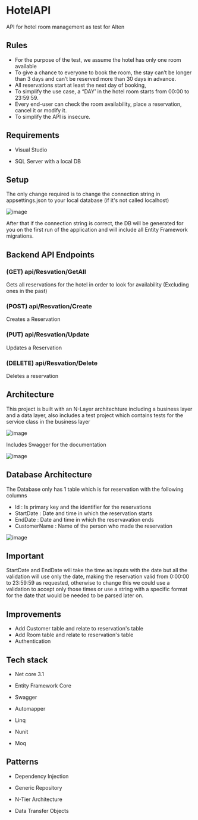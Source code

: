 # HotelAPI

API for hotel room management as test for Alten

## Rules

- For the purpose of the test, we assume the hotel has only one room available
- To give a chance to everyone to book the room, the stay can’t be longer than 3 days and can’t be reserved more than 30 days in advance.
- All reservations start at least the next day of booking,
- To simplify the use case, a “DAY’ in the hotel room starts from 00:00 to 23:59:59.
- Every end-user can check the room availability, place a reservation, cancel it or modify it.
- To simplify the API is insecure.

## Requirements
 - Visual Studio 
 
 - SQL Server with a local DB
 
## Setup
The only change required is to change the connection string in appsettings.json to your local database (if it's not called localhost)

![image](https://user-images.githubusercontent.com/3581335/138747338-937fef93-96af-4bf9-83e9-37827978bda6.png)

After that if the connection string is correct, the DB will be generated for you on the first run of the application and will include all Entity Framework migrations.

## Backend API Endpoints

### (GET) api/Resvation/GetAll
Gets all reservations for the hotel in order to look for availability (Excluding ones in the past)

### (POST) api/Resvation/Create
Creates a Reservation

### (PUT) api/Resvation/Update
Updates a Reservation

### (DELETE) api/Resvation/Delete
Deletes a reservation

## Architecture

This project is built with an N-Layer architechture including a business layer and a data layer, also includes a test project which contains tests for the service class in the business layer

![image](https://user-images.githubusercontent.com/3581335/138752361-2181bf6c-7e2c-4652-8e1a-a7da89a21ab6.png)

Includes Swagger for the documentation

![image](https://user-images.githubusercontent.com/3581335/138750555-4e1318e2-0530-49b3-b89a-1f74c1cdf330.png)

## Database Architecture

The Database only has 1 table which is for reservation with the following columns

- Id : Is primary key and the identifier for the reservations
- StartDate : Date and time in which the reservation starts
- EndDate : Date and time in which the reservavation ends
- CustomerName : Name of the person who made the reservation

![image](https://user-images.githubusercontent.com/3581335/138750764-e73764c9-fd8d-483a-acec-7d1c57757f89.png)

## Important

StartDate and EndDate will take the time as inputs with the date but all the validation will use only the date, making the reservation valid from 0:00:00 to 23:59:59 as requested, otherwise to change this we could use a validation to accept only those times or use a string with a specific format for the date that would be needed to be parsed later on.

## Improvements
- Add Customer table and relate to reservation's table
- Add Room table and relate to reservation's table
- Authentication

## Tech stack

- Net core 3.1

- Entity Framework Core

- Swagger

- Automapper

- Linq

- Nunit

- Moq

## Patterns

- Dependency Injection

- Generic Repository

- N-Tier Architecture

- Data Transfer Objects

